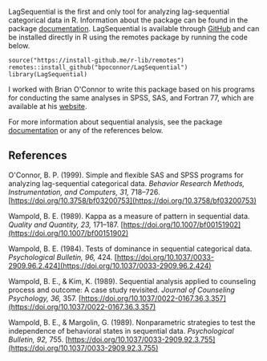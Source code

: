 ---
---
LagSequential is the first and only tool for analyzing lag-sequential categorical data in R. Information about the package can be found in the package <a href ="/assets/documents/LagSequential.pdf" download>documentation</a>. LagSequential is available through [GitHub](https://github.com/bpoconnor/LagSequential) and can be installed directly in R using the remotes package by running the code below.

```
source("https://install-github.me/r-lib/remotes")
remotes::install_github("bpoconnor/LagSequential")
library(LagSequential)
```

I worked with Brian O'Connor to write this package based on his programs for conducting the same analyses in SPSS, SAS, and Fortran 77, which are available at his [website](https://people.ok.ubc.ca/brioconn/).

For more information about sequential analysis, see the package <a href ="/assets/documents/LagSequential.pdf" download>documentation</a> or any of the references below.

## References

O'Connor, B. P. (1999). Simple and flexible SAS and SPSS programs for analyzing lag-sequential categorical data. *Behavior Research Methods, Instrumentation, and Computers, 31,* 718–726. [https://doi.org/10.3758/bf03200753](https://doi.org/10.3758/bf03200753)

Wampold, B. E. (1989). Kappa as a measure of pattern in sequential data. *Quality and Quantity, 23,* 171–187. [https://doi.org/10.1007/bf00151902](https://doi.org/10.1007/bf00151902)

Wampold, B. E. (1984). Tests of dominance in sequential categorical data. *Psychological Bulletin, 96,* 424. [https://doi.org/10.1037/0033-2909.96.2.424](https://doi.org/10.1037/0033-2909.96.2.424)

Wampold, B. E., & Kim, K. (1989). Sequential analysis applied to counseling process and outcome: A case study revisited. *Journal of Counseling Psychology, 36,* 357. [https://doi.org/10.1037/0022-0167.36.3.357](https://doi.org/10.1037/0022-0167.36.3.357)

Wampold, B. E., & Margolin, G. (1989). Nonparametric strategies to test the independence of behavioral states in sequential data. *Psychological Bulletin, 92,* 755. [https://doi.org/10.1037/0033-2909.92.3.755](https://doi.org/10.1037/0033-2909.92.3.755)
